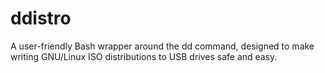 # ddistro
A user-friendly Bash wrapper around the dd command, designed to make writing GNU/Linux ISO distributions to USB drives safe and easy. 
